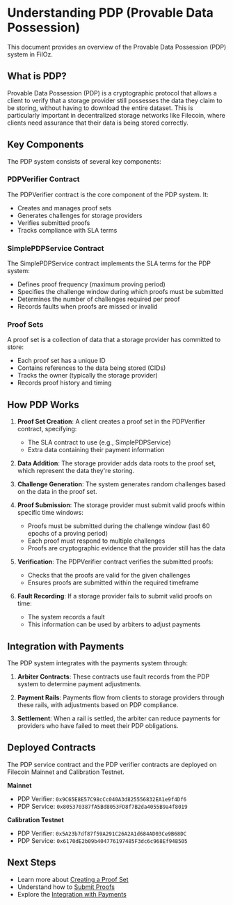 # Understanding PDP (Provable Data Possession)

This document provides an overview of the Provable Data Possession (PDP) system in FilOz.

## What is PDP?

Provable Data Possession (PDP) is a cryptographic protocol that allows a client to verify that a storage provider still possesses the data they claim to be storing, without having to download the entire dataset. This is particularly important in decentralized storage networks like Filecoin, where clients need assurance that their data is being stored correctly.

## Key Components

The PDP system consists of several key components:

### PDPVerifier Contract

The PDPVerifier contract is the core component of the PDP system. It:
- Creates and manages proof sets
- Generates challenges for storage providers
- Verifies submitted proofs
- Tracks compliance with SLA terms

### SimplePDPService Contract

The SimplePDPService contract implements the SLA terms for the PDP system:
- Defines proof frequency (maximum proving period)
- Specifies the challenge window during which proofs must be submitted
- Determines the number of challenges required per proof
- Records faults when proofs are missed or invalid

### Proof Sets

A proof set is a collection of data that a storage provider has committed to store:
- Each proof set has a unique ID
- Contains references to the data being stored (CIDs)
- Tracks the owner (typically the storage provider)
- Records proof history and timing

## How PDP Works

1. **Proof Set Creation**: A client creates a proof set in the PDPVerifier contract, specifying:
   - The SLA contract to use (e.g., SimplePDPService)
   - Extra data containing their payment information

2. **Data Addition**: The storage provider adds data roots to the proof set, which represent the data they're storing.

3. **Challenge Generation**: The system generates random challenges based on the data in the proof set.

4. **Proof Submission**: The storage provider must submit valid proofs within specific time windows:
   - Proofs must be submitted during the challenge window (last 60 epochs of a proving period)
   - Each proof must respond to multiple challenges
   - Proofs are cryptographic evidence that the provider still has the data

5. **Verification**: The PDPVerifier contract verifies the submitted proofs:
   - Checks that the proofs are valid for the given challenges
   - Ensures proofs are submitted within the required timeframe

6. **Fault Recording**: If a storage provider fails to submit valid proofs on time:
   - The system records a fault
   - This information can be used by arbiters to adjust payments

## Integration with Payments

The PDP system integrates with the payments system through:

1. **Arbiter Contracts**: These contracts use fault records from the PDP system to determine payment adjustments.

2. **Payment Rails**: Payments flow from clients to storage providers through these rails, with adjustments based on PDP compliance.

3. **Settlement**: When a rail is settled, the arbiter can reduce payments for providers who have failed to meet their PDP obligations.

## Deployed Contracts

The PDP service contract and the PDP verifier contracts are deployed on Filecoin Mainnet and Calibration Testnet.

**Mainnet**
- PDP Verifier: `0x9C65E8E57C98cCc040A3d825556832EA1e9f4Df6`
- PDP Service: `0x805370387fA5Bd8053FD8f7B2da4055B9a4f8019`

**Calibration Testnet**
- PDP Verifier: `0x5A23b7df87f59A291C26A2A1d684AD03Ce9B68DC`
- PDP Service: `0x6170dE2b09b404776197485F3dc6c968Ef948505`

## Next Steps

- Learn more about [Creating a Proof Set](pdp/guides/creating-proof-set.md)
- Understand how to [Submit Proofs](pdp/guides/submitting-proofs.md)
- Explore the [Integration with Payments](integration/pdp-payments.md)
